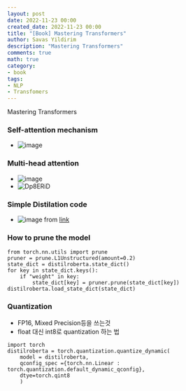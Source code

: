 ```yaml
---
layout: post
date: 2022-11-23 00:00
created_date: 2022-11-23 00:00
title: "[Book] Mastering Transformers"
author: Savas Yildirim
description: "Mastering Transformers"
comments: true
math: true
category:
- book
tags:
- NLP
- Transfomers
---
```


Mastering Transformers 
<!--more-->

### Self-attention mechanism
- ![image](https://user-images.githubusercontent.com/18374514/203566128-2471f22b-3f6d-4ea9-a349-b24b084f5f23.png)

### Multi-head attention 
- ![image](https://user-images.githubusercontent.com/18374514/203567247-bc29a6fe-7786-446b-aaf7-e58464549cba.png)
- ![Dp8ERiD](https://user-images.githubusercontent.com/18374514/203567844-ab58e767-da31-4759-8c70-b1a96fec4843.png)

### Simple Distilation code
- ![image](https://user-images.githubusercontent.com/18374514/203574281-7f698ccb-a31b-4c59-a628-46af1a79c925.png) from [link](https://medium.com/huggingface/distilbert-8cf3380435b5)

### How to prune the model
    from torch.nn.utils import prune
    pruner = prune.L1Unstructured(amount=0.2)
    state_dict = distilroberta.state_dict()
    for key in state_dict.keys():
        if "weight" in key:
            state_dict[key] = pruner.prune(state_dict[key])
    distilroberta.load_state_dict(state_dict)

### Quantization
- FP16, Mixed Precision등을 쓰는것
- float 대신 int8로 quantization 하는 법
```
import torch
distilroberta = torch.quantization.quantize_dynamic(
    model = distilroberta,
    qconfig_spec ={torch.nn.Linear : torch.quantization.default_dynamic_qconfig},
    dtye=torch.qint8
    )
```
